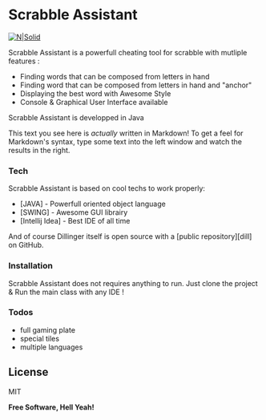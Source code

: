 # Scrabble Assistant

[![N|Solid](http://i.imgur.com/DSDMqNc.png)](http://i.imgur.com/DSDMqNc.png)

Scrabble Assistant is a powerfull cheating tool for scrabble with mutliple features :
  - Finding words that can be composed from letters in hand
  - Finding word that can be composed from letters in hand and "anchor"
  - Displaying the best word with Awesome Style
  - Console & Graphical User Interface available

Scrabble Assistant is developped in Java

This text you see here is *actually* written in Markdown! To get a feel for Markdown's syntax, type some text into the left window and watch the results in the right.

### Tech

Scrabble Assistant is based on cool techs to work properly:

* [JAVA] - Powerfull oriented object language
* [SWING] - Awesome GUI librairy
* [Intellij Idea] - Best IDE of all time

And of course Dillinger itself is open source with a [public repository][dill]
 on GitHub.

### Installation

Scrabble Assistant does not requires anything to run.
Just clone the project & Run the main class with any IDE !

### Todos

 - full gaming plate
 - special tiles
 - multiple languages

License
----

MIT


**Free Software, Hell Yeah!**
